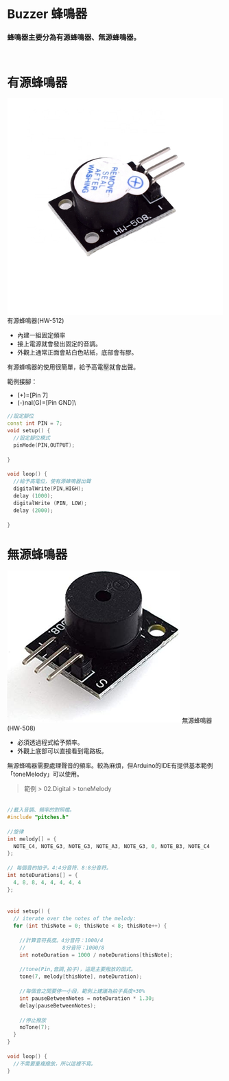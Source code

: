 # Buzzer 蜂鳴器
### 蜂鳴器主要分為有源蜂鳴器、無源蜂鳴器。
<br/>


# 有源蜂鳴器

![512](./IMG/HW-512.jpg)
有源蜂鳴器(HW-512)
+ 內建一組固定頻率
+ 接上電源就會發出固定的音調。
+ 外觀上通常正面會貼白色貼紙，底部會有膠。
  


有源蜂鳴器的使用很簡單，給予高電壓就會出聲。<br/>

範例接腳：
+ (+)=[Pin 7]
+ (-)nal(G)=[Pin GND]\
```ino
//設定腳位
const int PIN = 7;
void setup() {
  //設定腳位模式
  pinMode(PIN,OUTPUT);

}

void loop() {
  //給予高電位，使有源蜂鳴器出聲
  digitalWrite(PIN,HIGH);
  delay (1000); 
  digitalWrite (PIN, LOW); 
  delay (2000); 

}
```
# 無源蜂鳴器
![508](./IMG/HW-508.jpg)
無源蜂鳴器(HW-508)
+ 必須透過程式給予頻率。
+ 外觀上底部可以直接看到電路板。


無源蜂鳴器需要處理聲音的頻率。較為麻煩，但Arduino的IDE有提供基本範例「toneMelody」可以使用。
> 範例 > 02.Digital > toneMelody

```ino

//載入音調、頻率的對照檔。
#include "pitches.h"

//旋律
int melody[] = {
  NOTE_C4, NOTE_G3, NOTE_G3, NOTE_A3, NOTE_G3, 0, NOTE_B3, NOTE_C4
};

// 每個音的拍子。4:4分音符、8:8分音符。
int noteDurations[] = {
  4, 8, 8, 4, 4, 4, 4, 4
};


void setup() {
  // iterate over the notes of the melody:
  for (int thisNote = 0; thisNote < 8; thisNote++) {

    //計算音符長度。4分音符：1000/4
    //            8分音符：1000/8
    int noteDuration = 1000 / noteDurations[thisNote];

    //tone(Pin,音調,拍子)，這是主要撥放的函式。
    tone(7, melody[thisNote], noteDuration);

    //每個音之間要停一小段，範例上建議為拍子長度+30%
    int pauseBetweenNotes = noteDuration * 1.30;
    delay(pauseBetweenNotes);

    //停止撥放
    noTone(7);
  }
}

void loop() {
  //不需要重複撥放，所以這裡不寫。
}
```